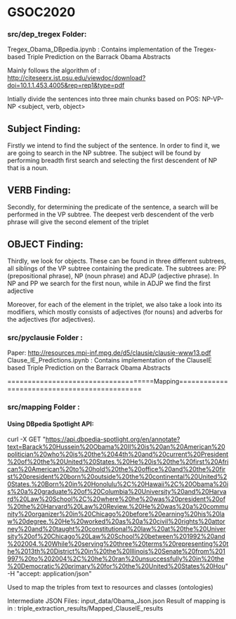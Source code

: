 # GSOC2020

### src/dep_tregex Folder:

Tregex_Obama_DBpedia.ipynb : Contains implementation of the Tregex-based Triple Prediction on the Barrack Obama Abstracts

Mainly follows the algorithm of : http://citeseerx.ist.psu.edu/viewdoc/download?doi=10.1.1.453.4005&rep=rep1&type=pdf

Intially divide the sentences into three main chunks based on POS: NP-VP-NP
	<subject, verb, object>

## Subject Finding:

Firstly  we  intend  to  find  the  subject  of  the  sentence.  In  order  to  find  it,  we  are  going  to  search  in  the  NP  subtree.  The  subject  will  be  found  by  performing  breadth  first  search  and  selecting  the  first  descendent  of  NP  that  is  a  noun.

## VERB Finding:

Secondly,  for  determining  the  predicate  of  the  sentence,  a  search  will  be  performed  in  the  VP  subtree.  The  deepest  verb  descendent  of  the  verb  phrase  will  give  the  second  element  of  the  triplet

## OBJECT Finding:

Thirdly,  we  look  for  objects.  These  can  be  found  in  three  different subtrees, all siblings of the VP subtree containing the  predicate.  The  subtrees  are:  PP  (prepositional  phrase),  NP (noun phrase) and  ADJP  (adjective  phrase).  In  NP  and  PP  we  search  for the first noun, while in ADJP we find the first adjective

Moreover, for each of the element in the triplet, we also take a look into its modifiers, which mostly consists of adjectives (for nouns) and adverbs for the adjectives (for adjectives).



### src/pyclausie Folder : 
Paper: http://resources.mpi-inf.mpg.de/d5/clausie/clausie-www13.pdf
Clause_IE_Predictions.ipynb : Contains implementation of the ClauseIE based Triple Prediction on the Barrack Obama Abstracts


====================================Mapping=============================================

### src/mapping Folder : 

#### Using DBpedia Spotlight API:

curl -X GET "https://api.dbpedia-spotlight.org/en/annotate?text=Barack%20Hussein%20Obama%20II%20is%20an%20American%20politician%20who%20is%20the%2044th%20and%20current%20President%20of%20the%20United%20States.%20He%20is%20the%20first%20African%20American%20to%20hold%20the%20office%20and%20the%20first%20president%20born%20outside%20the%20continental%20United%20States.%20Born%20in%20Honolulu%2C%20Hawaii%2C%20Obama%20is%20a%20graduate%20of%20Columbia%20University%20and%20Harvard%20Law%20School%2C%20where%20he%20was%20president%20of%20the%20Harvard%20Law%20Review.%20He%20was%20a%20community%20organizer%20in%20Chicago%20before%20earning%20his%20law%20degree.%20He%20worked%20as%20a%20civil%20rights%20attorney%20and%20taught%20constitutional%20law%20at%20the%20University%20of%20Chicago%20Law%20School%20between%201992%20and%202004.%20While%20serving%20three%20terms%20representing%20the%2013th%20District%20in%20the%20Illinois%20Senate%20from%201997%20to%202004%2C%20he%20ran%20unsuccessfully%20in%20the%20Democratic%20primary%20for%20the%20United%20States%20Hou" -H  "accept: application/json"

Used to map the triples from text to resources and classes (ontologies)

Intermediate JSON Files: input_data/Obama_Json.json
Result of mapping is in : triple_extraction_results/Mapped_ClauseIE_results
